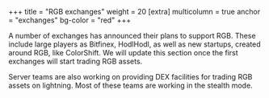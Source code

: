 +++
title = "RGB exchanges"
weight = 20
[extra]
multicolumn = true
anchor = "exchanges"
bg-color = "red"
+++

A number of exchanges has announced their plans to support RGB. These include
large players as Bitfinex, HodlHodl, as well as new startups, created around
RGB, like ColorShift. We will update this section once the first
exchanges will start trading RGB assets.

Server teams are also working on providing DEX facilities for trading RGB assets
on lightning. Most of these teams are working in the stealth mode.
